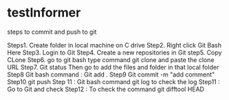 # testInformer
steps to commit and push to git

Steps1. Create folder in local machine on C drive
Step2. Right click Git Bash Here
Step3. Login to Git
Step4. Create a new repositories in Git
step5. Copy CLone
Step6. go to git bash type command
git clone and paste the clone URL
Step7. Git status
Then go to add the files and folder in that local folder
Step8 Git bash command : Git add .
Step9 Git commit -m "add comment"
Step10 git push
Step 11 : Git bash command 
git log to check the log 
Step11 : Go to Git and check
Step12 : To check the command 
git difftool HEAD